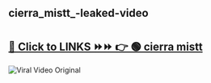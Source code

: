 
 ## cierra_mistt_-leaked-video 

# <h2><a href="https://clipsfans.com/cierra_mistt_&ref=git">🔗 Click to LINKS ⏩⏩ 👉 🟢 cierra mistt  </a></h2>

<a href="https://clipsfans.com/cierra_mistt_&ref=git" rel="nofollow" data-target="animated-image.originalLink"><img src="https://i.ibb.co.com/xMMVF88/686577567.gif" alt="Viral Video Original" style="max-width: 100%; display: inline-block;" data-target="animated-image.originalImage"></a>
